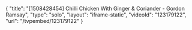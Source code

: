 {
    "title": "[1508428454] Chilli Chicken With Ginger & Coriander - Gordon Ramsay",
    "type": "solo",
    "layout": "iframe-static",
    "videoId": "123179122",
    "url": "\/tvpembed\/123179122"
}